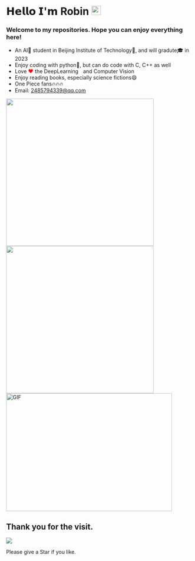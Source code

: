 𝗛𝗲𝗹𝗹𝗼 𝗜'𝗺 Robin <img src="https://media.giphy.com/media/hvRJCLFzcasrR4ia7z/giphy.gif" width="25px">
========
### Welcome to my repositories. Hope you can enjoy everything here!</br>

- An AI🧠 student in Beijing Institute of Technology🏫, and will gradute🎓 in 2023
- Enjoy coding with python🐍, but can do code with C, C++ as well
- Love <span style="color:red">❤</span> the DeepLearning<span style="color:white">🧠</span> and Computer Vision<span style="color:white">👀</span>
- Enjoy reading books, especially science fictions😄
- One Piece fans🔥🔥🔥
- Email: 2485794339@qq.com


<b>
    <image src="https://github-readme-stats.vercel.app/api?username=Robin-WZQ&show_icons=true&theme=tokyonight" width=400>
    </image>
</b>
<b>
    <image src="https://github-readme-stats.vercel.app/api/top-langs/?username=Robin-WZQ&layout=compact&theme=tokyonight&hide=html" width=400></image>
</b>

<img align="center" alt="GIF" src="https://github.com/abhisheknaiidu/abhisheknaiidu/blob/master/code.gif?raw=true" width="450" height="320" />

## Thank you for the visit.

![](http://profile-counter.glitch.me/Robin-WZQ/count.svg)

Please give a Star if you like.

<!--
**Robin-WZQ/Robin-WZQ** is a ✨ _special_ ✨ repository because its `README.md` (this file) appears on your GitHub profile.

Here are some ideas to get you started:

- 🔭 I’m currently working on ...
- 🌱 I’m currently learning ...
- 👯 I’m looking to collaborate on ...
- 🤔 I’m looking for help with ...
- 💬 Ask me about ...
- 📫 How to reach me: ...
- 😄 Pronouns: ...
- ⚡ Fun fact: ...
-->
